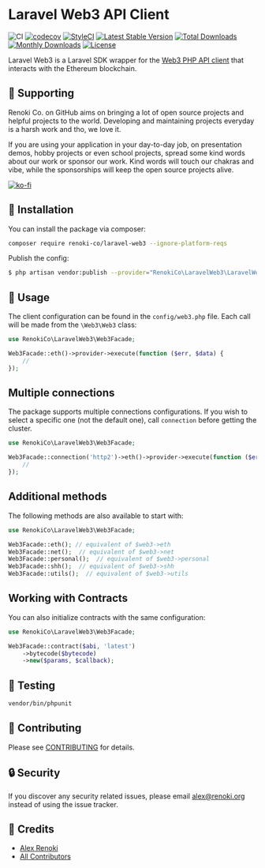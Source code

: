 Laravel Web3 API Client
=======================

![CI](https://github.com/renoki-co/laravel-web3/workflows/CI/badge.svg?branch=master)
[![codecov](https://codecov.io/gh/renoki-co/laravel-web3/branch/master/graph/badge.svg)](https://codecov.io/gh/renoki-co/laravel-web3/branch/master)
[![StyleCI](https://github.styleci.io/repos/:styleci_code/shield?branch=master)](https://github.styleci.io/repos/:styleci_code)
[![Latest Stable Version](https://poser.pugx.org/renoki-co/laravel-web3/v/stable)](https://packagist.org/packages/renoki-co/laravel-web3)
[![Total Downloads](https://poser.pugx.org/renoki-co/laravel-web3/downloads)](https://packagist.org/packages/renoki-co/laravel-web3)
[![Monthly Downloads](https://poser.pugx.org/renoki-co/laravel-web3/d/monthly)](https://packagist.org/packages/renoki-co/laravel-web3)
[![License](https://poser.pugx.org/renoki-co/laravel-web3/license)](https://packagist.org/packages/renoki-co/laravel-web3)

Laravel Web3 is a Laravel SDK wrapper for the [Web3 PHP API client](https://github.com/web3p/web3.php) that interacts with the Ethereum blockchain.

## 🤝 Supporting

Renoki Co. on GitHub aims on bringing a lot of open source projects and helpful projects to the world. Developing and maintaining projects everyday is a harsh work and tho, we love it.

If you are using your application in your day-to-day job, on presentation demos, hobby projects or even school projects, spread some kind words about our work or sponsor our work. Kind words will touch our chakras and vibe, while the sponsorships will keep the open source projects alive.

[![ko-fi](https://www.ko-fi.com/img/githubbutton_sm.svg)](https://ko-fi.com/R6R42U8CL)

## 🚀 Installation

You can install the package via composer:

```bash
composer require renoki-co/laravel-web3 --ignore-platform-reqs
```

Publish the config:

```bash
$ php artisan vendor:publish --provider="RenokiCo\LaravelWeb3\LaravelWeb3ServiceProvider" --tag="config"
```

## 🙌 Usage

The client configuration can be found in the `config/web3.php` file. Each call will be made from the `\Web3\Web3` class:

```php
use RenokiCo\LaravelWeb3\Web3Facade;

Web3Facade::eth()->provider->execute(function ($err, $data) {
    //
});
```

## Multiple connections

The package supports multiple connections configurations. If you wish to select a specific one (not the default one), call `connection` before getting the cluster.

```php
use RenokiCo\LaravelWeb3\Web3Facade;

Web3Facade::connection('http2')->eth()->provider->execute(function ($err, $data) {
    //
});
```

## Additional methods

The following methods are also available to start with:

```php
use RenokiCo\LaravelWeb3\Web3Facade;

Web3Facade::eth(); // equivalent of $web3->eth
Web3Facade::net();  // equivalent of $web3->net
Web3Facade::personal();  // equivalent of $web3->personal
Web3Facade::shh();  // equivalent of $web3->shh
Web3Facade::utils();  // equivalent of $web3->utils
```

## Working with Contracts

You can also initialize contracts with the same configuration:

```php
use RenokiCo\LaravelWeb3\Web3Facade;

Web3Facade::contract($abi, 'latest')
    ->bytecode($bytecode)
    ->new($params, $callback);
```

## 🐛 Testing

``` bash
vendor/bin/phpunit
```

## 🤝 Contributing

Please see [CONTRIBUTING](CONTRIBUTING.md) for details.

## 🔒  Security

If you discover any security related issues, please email alex@renoki.org instead of using the issue tracker.

## 🎉 Credits

- [Alex Renoki](https://github.com/rennokki)
- [All Contributors](../../contributors)
